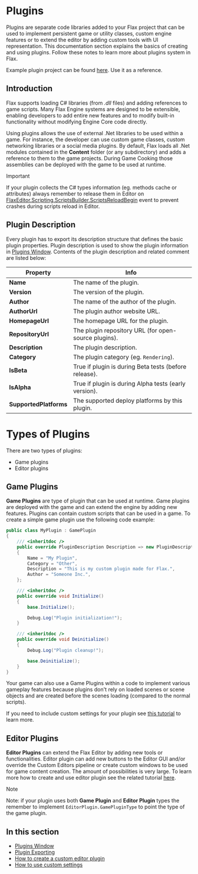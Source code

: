 # Plugins

Plugins are separate code libraries added to your Flax project that can be used to implement persistent game or utility classes, custom engine features or to extend the editor by adding custom tools with UI representation. This documentation section explains the basics of creating and using plugins. Follow these notes to learn more about plugins system in Flax.

Example plugin project can be found [here](https://github.com/FlaxEngine/ExamplePlugin). Use it as a reference.

## Introduction

Flax supports loading C# libraries (from *.dll* files) and adding references to game scripts. Many Flax Engine systems are designed to be extensible, enabling developers to add entire new features and to modify built-in functionality without modifying Engine Core code directly.

Using plugins allows the use of external .Net libraries to be used within a game. For instance, the developer can use custom game classes, custom networking libraries or a social media plugins. By default, Flax loads all .Net modules contained in the **Content** folder (or any subdirectory) and adds a reference to them to the game projects. During Game Cooking those assemblies can be deployed with the game to be used at runtime.

> [!IMPORTANT]
> If your plugin collects the C# types information (eg. methods cache or attributes) always remember to release them in Editor on [FlaxEditor.Scripting.ScriptsBuilder.ScriptsReloadBegin](https://docs.flaxengine.com/api/FlaxEditor.Scripting.ScriptsBuilder.html#FlaxEditor_Scripting_ScriptsBuilder_ScriptsReloadBegin) event to prevent crashes during scripts reload in Editor.

## Plugin Description

Every plugin has to export its description structure that defines the basic plugin properties. Plugin description is used to show the plugin information in [Plugins Window](plugins-window.md). Contents of the plugin description and related comment are listed below:

| Property | Info |
|--------|--------|
| **Name** | The name of the plugin. |
| **Version** | The version of the plugin. |
| **Author** | The name of the author of the plugin. |
| **AuthorUrl** | The plugin author website URL. |
| **HomepageUrl** | The homepage URL for the plugin. |
| **RepositoryUrl** | The plugin repository URL (for open-source plugins). |
| **Description** | The plugin description. |
| **Category** |  The plugin category (eg. `Rendering`).|
| **IsBeta** | True if plugin is during Beta tests (before release). |
| **IsAlpha** | True if plugin is during Alpha tests (early version). |
| **SupportedPlatforms** | The supported deploy platforms by this plugin. |

# Types of Plugins

There are two types of plugins: 
* Game plugins
* Editor plugins

## Game Plugins

**Game Plugins** are type of plugin that can be used at runtime. Game plugins are deployed with the game and can extend the engine by adding new features. Plugins can contain custom scripts that can be used in a game. To create a simple game plugin use the following code example:

```cs
public class MyPlugin : GamePlugin
{
    /// <inheritdoc />
	public override PluginDescription Description => new PluginDescription
    {
        Name = "My Plugin",
        Category = "Other",
        Description = "This is my custom plugin made for Flax.",
        Author = "Someone Inc.",
    };

	/// <inheritdoc />
	public override void Initialize()
    {
        base.Initialize();

        Debug.Log("Plugin initialization!");
    }

    /// <inheritdoc />
    public override void Deinitialize()
    {
        Debug.Log("Plugin cleanup!");

        base.Deinitialize();
    }
}
```

Your game can also use a Game Plugins within a code to implement various gameplay features because plugins don't rely on loaded scenes or scene objects and are created before the scenes loading (compared to the normal scripts).

If you need to include custom settings for your plugin see [this tutorial](../tutorials/custom-settings.md) to learn more.

## Editor Plugins

**Editor Plugins** can extend the Flax Editor by adding new tools or functionalities. Editor plugin can add new buttons to the Editor GUI and/or override the Custom Editors pipeline or create custom windows to be used for game content creation. The amount of possibilities is very large. To learn more how to create and use editor plugin see the related tutorial [here](../tutorials/custom-plugin.md).

> [!Note]
> Note: if your plugin uses both **Game Plugin** and **Editor Plugin** types the remember to implement `EditorPlugin.GamePluginType` to point the type of the game plugin.

## In this section

* [Plugins Window](plugins-window.md)
* [Plugin Exporting](exporting.md)
* [How to create a custom editor plugin](../tutorials/custom-plugin.md)
* [How to use custom settings](../tutorials/custom-settings.md)
